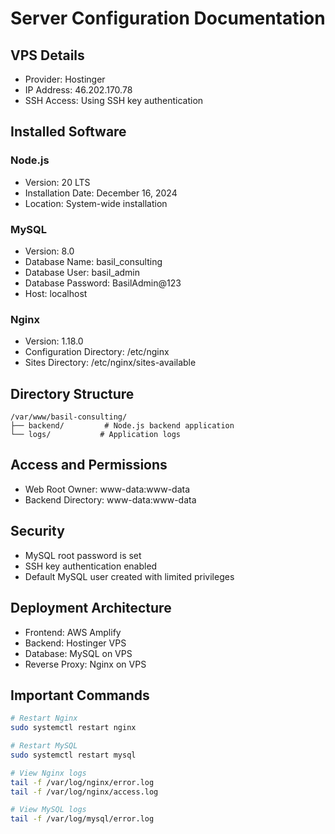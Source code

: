 # Server Configuration Documentation

## VPS Details
- Provider: Hostinger
- IP Address: 46.202.170.78
- SSH Access: Using SSH key authentication

## Installed Software

### Node.js
- Version: 20 LTS
- Installation Date: December 16, 2024
- Location: System-wide installation

### MySQL
- Version: 8.0
- Database Name: basil_consulting
- Database User: basil_admin
- Database Password: BasilAdmin@123
- Host: localhost

### Nginx
- Version: 1.18.0
- Configuration Directory: /etc/nginx
- Sites Directory: /etc/nginx/sites-available

## Directory Structure
```
/var/www/basil-consulting/
├── backend/         # Node.js backend application
└── logs/           # Application logs
```

## Access and Permissions
- Web Root Owner: www-data:www-data
- Backend Directory: www-data:www-data

## Security
- MySQL root password is set
- SSH key authentication enabled
- Default MySQL user created with limited privileges

## Deployment Architecture
- Frontend: AWS Amplify
- Backend: Hostinger VPS
- Database: MySQL on VPS
- Reverse Proxy: Nginx on VPS

## Important Commands
```bash
# Restart Nginx
sudo systemctl restart nginx

# Restart MySQL
sudo systemctl restart mysql

# View Nginx logs
tail -f /var/log/nginx/error.log
tail -f /var/log/nginx/access.log

# View MySQL logs
tail -f /var/log/mysql/error.log
```
